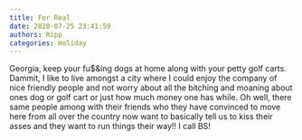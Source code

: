 ```yaml
---
title: For Real
date: 2020-07-25 23:41:59
authors: Ripp
categories: Holiday
---
```


 Georgia, keep your fu$&amp;ing dogs at home along with your petty golf carts. Dammit, I like to live amongst a city where I could enjoy the company of nice friendly people and not worry about all the bitching and moaning about ones dog or golf cart or just how much money one has while. Oh well, there same people among with their friends who they have convinced to move here from all over the country now want to basically tell us to kiss their asses and they want to run things their way!! I call BS!